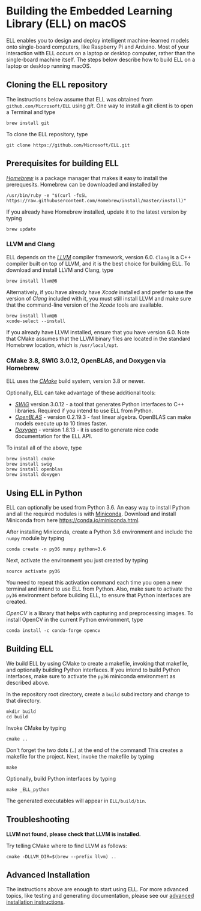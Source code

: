 # Building the Embedded Learning Library (ELL) on macOS

ELL enables you to design and deploy intelligent machine-learned models onto single-board computers, like Raspberry Pi and Arduino. Most of your interaction with ELL occurs on a laptop or desktop computer, rather than the single-board machine itself. The steps below describe how to build ELL on a laptop or desktop running macOS.

## Cloning the ELL repository

The instructions below assume that ELL was obtained from `github.com/Microsoft/ELL` using *git*. One way to install a git client is to open a Terminal and type

```shell
brew install git
```

To clone the ELL repository, type

```shell
git clone https://github.com/Microsoft/ELL.git
```

## Prerequisites for building ELL

[*Homebrew*](http://brew.sh/) is a package manager that makes it easy to install the prerequesits. Homebrew can be downloaded and installed by

```shell
/usr/bin/ruby -e "$(curl -fsSL https://raw.githubusercontent.com/Homebrew/install/master/install)"
```

If you already have Homebrew installed, update it to the latest version by typing

```shell
brew update
```

### LLVM and Clang

ELL depends on the [*LLVM*](http://llvm.org/) compiler framework, version 6.0.  `Clang` is a C++ compiler built on top of LLVM, and it is the best choice for building ELL. To download and install LLVM and Clang, type

```shell
brew install llvm@6
```

Alternatively, if you have already have *Xcode* installed and prefer to use the version of *Clang* included with it, you must still install LLVM and make sure that the command-line version of the *Xcode* tools are available.

```shell
brew install llvm@6
xcode-select --install
```

If you already have LLVM installed, ensure that you have version 6.0. Note that CMake assumes that the LLVM binary files are located in the standard Homebrew location, which is `/usr/local/opt`.

### CMake 3.8, SWIG 3.0.12, OpenBLAS, and Doxygen via Homebrew

ELL uses the [*CMake*](https://cmake.org/) build system, version 3.8 or newer.

Optionally, ELL can take advantage of these additional tools:

* [*SWIG*](http://swig.org) version 3.0.12 - a tool that generates Python interfaces to C++ libraries. Required if you intend to use ELL from Python.
* [*OpenBLAS*](http://www.openblas.net/) - version 0.2.19.3 - fast linear algebra. OpenBLAS can make models execute up to 10 times faster.
* [*Doxygen*](www.doxygen.org/) -  version 1.8.13 - it is used to generate nice code documentation for the ELL API.

To install all of the above, type

```shell
brew install cmake
brew install swig
brew install openblas
brew install doxygen
```

## Using ELL in Python

ELL can optionally be used from Python 3.6.
An easy way to install Python and all the required modules is with [Miniconda](https://conda.io/miniconda.html).
Download and install Miniconda from here <https://conda.io/miniconda.html>.

After installing Miniconda, create a Python 3.6 environment and include the `numpy` module by typing

```shell
conda create -n py36 numpy python=3.6
```

Next, activate the environment you just created by typing

```shell
source activate py36
```

You need to repeat this activation command each time you open a new terminal and intend to use ELL from Python. Also, make sure to activate the `py36` environment before building ELL, to ensure that Python interfaces are created.

*OpenCV* is a library that helps with capturing and preprocessing images. To install OpenCV in the current Python environment, type

```shell
conda install -c conda-forge opencv
```

## Building ELL

We build ELL by using CMake to create a makefile, invoking that makefile, and optionally building Python interfaces. If you intend to build Python interfaces, make sure to activate the `py36` miniconda environment as described above.

In the repository root directory, create a `build` subdirectory and change to that directory.

```shell
mkdir build
cd build
```

Invoke CMake by typing

```shell
cmake ..
```

Don't forget the two dots (..) at the end of the command! This creates a makefile for the project. Next, invoke the makefile by typing

```shell
make
```

Optionally, build Python interfaces by typing

```shell
make _ELL_python
```

The generated executables will appear in `ELL/build/bin`.

## Troubleshooting

**LLVM not found, please check that LLVM is installed.**

Try telling CMake where to find LLVM as follows:

```shell
cmake -DLLVM_DIR=$(brew --prefix llvm) ..
```

## Advanced Installation

The instructions above are enough to start using ELL. For more advanced topics, like testing and generating documentation, please see our [advanced installation instructions](INSTALL-Advanced.md).
